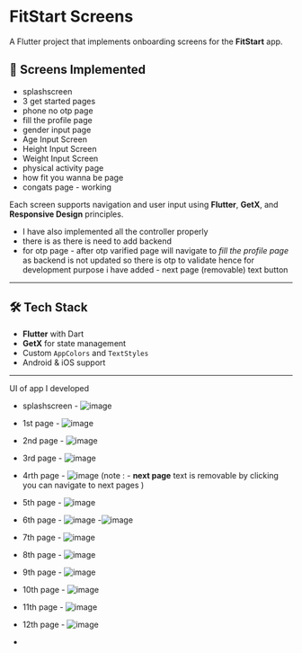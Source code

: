 # FitStart Screens

A Flutter project that implements onboarding screens for the **FitStart** app. 

## 📱 Screens Implemented
- splashscreen
- 3 get started pages
- phone no otp page
- fill the profile page
- gender input page
-  Age Input Screen
- Height Input Screen  
- Weight Input Screen  
- physical activity page
- how fit you wanna be page
- congats page - working 

Each screen supports navigation and user input using **Flutter**, **GetX**, and **Responsive Design** principles.
- I have also implemented all the controller properly
- there is as there is need to add backend
- for otp page - after otp varified page will navigate to *fill the profile page* as backend is not updated so there is otp to validate hence for development purpose i have added - next page (removable) text button 


---

## 🛠️ Tech Stack

- **Flutter** with Dart
- **GetX** for state management
- Custom `AppColors` and `TextStyles`
- Android & iOS support

---
 UI of app I developed 
 - splashscreen - ![image](https://github.com/user-attachments/assets/05217909-4584-4738-9d9f-022535af23f7)
 -  1st page - ![image](https://github.com/user-attachments/assets/0fcbe891-6b5d-4794-b587-012ff9b2f170)
 -  2nd page - ![image](https://github.com/user-attachments/assets/381aa3ad-9558-4260-98cc-31a05fb8afd8)
 -  3rd page - ![image](https://github.com/user-attachments/assets/9b327017-2778-490e-80cf-9203cf43bd03)
 -  4rth page - ![image](https://github.com/user-attachments/assets/041d94d7-75f2-4ad7-b874-a8e9f4ffa8e7)
(note : - **next page** text is removable by clicking you can navigate to next pages )
- 5th page - ![image](https://github.com/user-attachments/assets/f6c1d8f6-8ad0-4586-82f0-33920f96df75)
- 6th page - ![image](https://github.com/user-attachments/assets/a431b092-7794-4593-8ea8-8d983aa3552a)
-![image](https://github.com/user-attachments/assets/b37a2d82-75de-4853-9ac1-516ceeae59dc)

- 7th page - ![image](https://github.com/user-attachments/assets/e78cf178-26c9-49de-bd96-f8de974b4f39)
- 8th page - ![image](https://github.com/user-attachments/assets/733747a7-ea63-42db-93db-55a1b7c21015)
- 9th page - ![image](https://github.com/user-attachments/assets/3da635e7-9b55-4ef6-840b-73389cbbe413)
- 10th page - ![image](https://github.com/user-attachments/assets/dce2d7b2-a500-4aa7-9dd8-71dd31ba4e43)
- 11th page - ![image](https://github.com/user-attachments/assets/cfb9f730-27b3-420b-b8e3-7b714f9e3f5c)
- 12th page - ![image](https://github.com/user-attachments/assets/2aa5c145-6505-4b59-9c1f-893f5e123e67)

  









 -  




